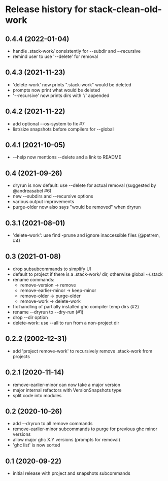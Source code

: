 # Release history for stack-clean-old-work

## 0.4.4 (2022-01-04)
- handle .stack-work/ consistently for --subdir and --recursive
- remind user to use '--delete' for removal

## 0.4.3 (2021-11-23)
- 'delete-work' now prints ".stack-work" would be deleted
- prompts now print what would be deleted
- '--recursive' now prints dirs with '/' appended

## 0.4.2 (2021-11-22)
- add optional --os-system to fix #7
- list/size snapshots before compilers for --global

## 0.4.1 (2021-10-05)
- --help now mentions --delete and a link to README

## 0.4 (2021-09-26)
- dryrun is now default: use --delete for actual removal
  (suggested by @andreasabel #6)
- new --subdirs and --recursive options
- various output improvements
- purge-older now also says "would be removed" when dryrun

## 0.3.1 (2021-08-01)
- 'delete-work': use find -prune and ignore inaccessible files (@petrem, #4)

## 0.3 (2021-01-08)
- drop subsubcommands to simplify UI
- default to project if there is a .stack-work/ dir, otherwise global ~/.stack
- rename commands:
  - remove-version -> remove
  - remove-earlier-minor -> keep-minor
  - remove-older -> purge-older
  - remove-work -> delete-work
- fix handling of partially installed ghc compiler temp dirs (#2)
- rename --dryrun to --dry-run (#1)
- drop --dir option
- delete-work: use --all to run from a non-project dir

## 0.2.2 (2002-12-31)
- add 'project remove-work' to recursively remove .stack-work from projects

## 0.2.1 (2020-11-14)
- remove-earlier-minor can now take a major version
- major internal refactors with VersionSnapshots type
- split code into modules

## 0.2 (2020-10-26)
- add --dryrun to all remove commands
- remove-earlier-minor subcommands to purge for previous ghc minor versions
- allow major ghc X.Y versions (prompts for removal)
- 'ghc list' is now sorted

## 0.1 (2020-09-22)
- initial release with project and snapshots subcommands
